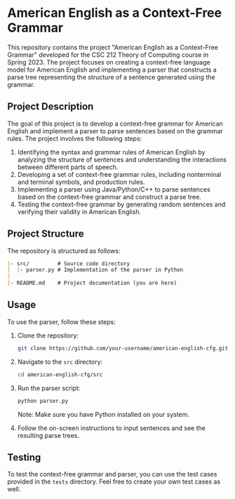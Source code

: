 # American English as a Context-Free Grammar

This repository contains the project "American English as a Context-Free Grammar" developed for the CSC 212 Theory of Computing course in Spring 2023. The project focuses on creating a context-free language model for American English and implementing a parser that constructs a parse tree representing the structure of a sentence generated using the grammar.

## Project Description

The goal of this project is to develop a context-free grammar for American English and implement a parser to parse sentences based on the grammar rules. The project involves the following steps:

1. Identifying the syntax and grammar rules of American English by analyzing the structure of sentences and understanding the interactions between different parts of speech.
2. Developing a set of context-free grammar rules, including nonterminal and terminal symbols, and production rules.
3. Implementing a parser using Java/Python/C++ to parse sentences based on the context-free grammar and construct a parse tree.
4. Testing the context-free grammar by generating random sentences and verifying their validity in American English.

## Project Structure

The repository is structured as follows:
```markdown
|- src/         # Source code directory
|  |- parser.py # Implementation of the parser in Python
|
|- README.md    # Project documentation (you are here)
```

## Usage

To use the parser, follow these steps:

1. Clone the repository:

   ```bash
   git clone https://github.com/your-username/american-english-cfg.git
   ```

2. Navigate to the `src` directory:

   ```bash
   cd american-english-cfg/src
   ```

3. Run the parser script:

   ```bash
   python parser.py
   ```

   Note: Make sure you have Python installed on your system.

4. Follow the on-screen instructions to input sentences and see the resulting parse trees.

## Testing

To test the context-free grammar and parser, you can use the test cases provided in the `tests` directory. Feel free to create your own test cases as well.
